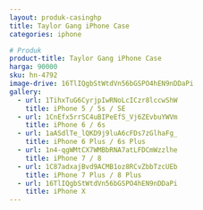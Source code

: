 ```yaml
---
layout: produk-casinghp
title: Taylor Gang iPhone Case
categories: iphone

# Produk
product-title: Taylor Gang iPhone Case
harga: 90000
sku: hn-4792
image-drive: 16TlIQgbStWtdVn56bGSPO4hEN9nDDaPi
gallery:
  - url: 1TihxTuG6CyrjpIwRNoLcICzr8lccwShW
    title: iPhone 5 / 5s / SE
  - url: 1CnEfx5rrSC4uBIPeEfS_Vj6ZEvbuYWVm
    title: iPhone 6 / 6s
  - url: 1aASdlTe_lQKD9j9luA6cFDs7zGlhaFg_
    title: iPhone 6 Plus / 6s Plus
  - url: 1n4-qgWMtCX7WMBbRNA7atLFDCmWzzlhe
    title: iPhone 7 / 8
  - url: 1C87adxajBvd9ACMB1oz8RCvZbbTzcUEb
    title: iPhone 7 Plus / 8 Plus
  - url: 16TlIQgbStWtdVn56bGSPO4hEN9nDDaPi
    title: iPhone X
---
```

